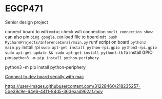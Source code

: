 # EGCP471
Senior design project

connect board to wifi `nmtui`
check wifi connection `nmcli connection show`
can also pin `ping google.com`
load file to board `mdt push PycharmProjects/InferenceCoral/main.py`
runf script on board `python3 main.py`
install rpi `sudo apt-get install python-rpi.gpio python3-rpi.gpio`
`sudo apt-get update && sudo apt-get install python3-tk`
to install GPIO pins`python3 -m pip install python-periphery`

python3 -m pip install python-periphery

[Connect to dev board serially with mac](https://coral.ai/docs/dev-board/serial-console/#connect-with-macos)

https://user-images.githubusercontent.com/31228460/218235257-5be39c9e-64e6-4411-84d5-363eaad962af.mov


